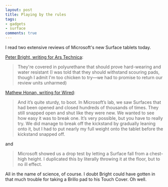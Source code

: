 ```yaml
---
layout: post
title: Playing by the rules
tags:
- gadgets
- surface
comments: true
---
```

I read two extensive reviews of Microsoft's new Surface tablets today.

[Peter Bright, writing for Ars Technica](http://arstechnica.com/gadgets/2012/10/microsofts-first-stab-at-a-pc-surface-reviewed/):

> They're covered in polyurethane that should prove hard-wearing and water
resistant (I was told that they should withstand scouring pads, though I admit
I'm too chicken to try—we had to promise to return our review units unharmed)

[Mathew Honan, writing for Wired](http://www.wired.com/reviews/2012/10/microsoft-surface/all/):

> And it’s quite sturdy, to boot. In Microsoft’s lab, we saw Surfaces that had
been opened and closed hundreds of thousands of times. They still snapped open
and shut like they were new. We wanted to see how easy it was to break one.
It’s very possible, but you have to really try. We did manage to break off the
kickstand by gradually leaning onto it, but I had to put nearly my full weight
onto the tablet before the kickstand snapped off.

and

> Microsoft showed us a drop test by letting a Surface fall from a chest-high
height. I duplicated this by literally throwing it at the floor, but to no ill
effect.

All in the name of science, of course. I doubt Bright could have gotten in
that much trouble for taking a Brillo pad to his Touch Cover. Oh well.
